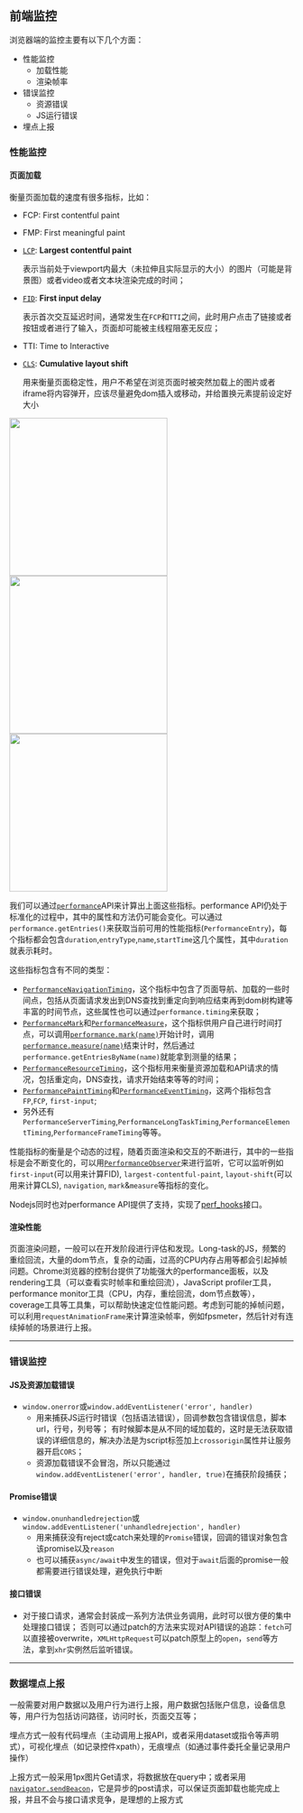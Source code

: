[comment]: <browser> (title: '前端监控', keywords: 'monitor, error', date: '2020-8-11')

## 前端监控

浏览器端的监控主要有以下几个方面：
* 性能监控
  * 加载性能
  * 渲染帧率
* 错误监控
  * 资源错误
  * JS运行错误
* 埋点上报

### 性能监控

#### 页面加载
衡量页面加载的速度有很多指标，比如：
* FCP: First contentful paint
* FMP: First meaningful paint
* [`LCP`](https://web.dev/lcp/): **Largest contentful paint**

    表示当前处于viewport内最大（未拉伸且实际显示的大小）的图片（可能是背景图）或者video或者文本块渲染完成的时间；
* [`FID`](https://web.dev/fid/): **First input delay**

    表示首次交互延迟时间，通常发生在`FCP`和`TTI`之间，此时用户点击了链接或者按钮或者进行了输入，页面却可能被主线程阻塞无反应；
* TTI: Time to Interactive
* [`CLS`](https://web.dev/cls/): **Cumulative layout shift**

    用来衡量页面稳定性，用户不希望在浏览页面时被突然加载上的图片或者iframe将内容弹开，应该尽量避免dom插入或移动，并给置换元素提前设定好大小

<img src="https://webdev.imgix.net/vitals/lcp_ux.svg" width=280px>
<img src="https://webdev.imgix.net/vitals/fid_ux.svg" width=280px>
<img src="https://webdev.imgix.net/vitals/cls_ux.svg" width=280px>

我们可以通过[`performance`](https://developer.mozilla.org/zh-CN/docs/Web/API/Performance)API来计算出上面这些指标。performance API仍处于标准化的过程中，其中的属性和方法仍可能会变化。可以通过`performance.getEntries()`来获取当前可用的性能指标(`PerformanceEntry`)，每个指标都会包含`duration`,`entryType`,`name`,`startTime`这几个属性，其中`duration`就表示耗时。

这些指标包含有不同的类型：
  * [`PerformanceNavigationTiming`](https://developer.mozilla.org/zh-CN/docs/Web/API/Navigation_timing_API)，这个指标中包含了页面导航、加载的一些时间点，包括从页面请求发出到DNS查找到重定向到响应结束再到dom树构建等丰富的时间节点，这些属性也可以通过`performance.timing`来获取；
  * [`PerformanceMark`](https://developer.mozilla.org/zh-CN/docs/Web/API/PerformanceMark)和[`PerformanceMeasure`](https://developer.mozilla.org/zh-CN/docs/Web/API/PerformanceMeasure)，这个指标供用户自己进行时间打点，可以调用[`performance.mark(name)`](https://developer.mozilla.org/zh-CN/docs/Web/API/Performance/mark)开始计时，调用[`performance.measure(name)`](https://developer.mozilla.org/zh-CN/docs/Web/API/Performance/measure)结束计时，然后通过`performance.getEntriesByName(name)`就能拿到测量的结果；
  * [`PerformanceResourceTiming`](https://developer.mozilla.org/zh-CN/docs/Web/API/PerformanceResourceTiming)，这个指标用来衡量资源加载和API请求的情况，包括重定向，DNS查找，请求开始结束等等的时间；
  * [`PerformancePaintTiming`](https://developer.mozilla.org/zh-CN/docs/Web/API/PerformancePaintTiming)和[`PerformanceEventTiming`](https://developer.mozilla.org/zh-CN/docs/Web/API/PerformanceEventTiming)，这两个指标包含`FP`,`FCP`, `first-input`;
  * 另外还有`PerformanceServerTiming`,`PerformanceLongTaskTiming`,`PerformanceElementTiming`,`PerformanceFrameTiming`等等。

性能指标的衡量是个动态的过程，随着页面渲染和交互的不断进行，其中的一些指标是会不断变化的，可以用[`PerformanceObserver`](https://developer.mozilla.org/zh-CN/docs/Web/API/PerformanceObserver)来进行监听，它可以监听例如`first-input`(可以用来计算FID), `largest-contentful-paint`, `layout-shift`(可以用来计算CLS), `navigation`, `mark`&`measure`等指标的变化。

Nodejs同时也对performance API提供了支持，实现了[perf_hooks](https://nodejs.org/api/perf_hooks.html)接口。

#### 渲染性能

页面渲染问题，一般可以在开发阶段进行评估和发现。Long-task的JS，频繁的重绘回流，大量的dom节点，复杂的动画，过高的CPU内存占用等都会引起掉帧问题。Chrome浏览器的控制台提供了功能强大的performance面板，以及rendering工具（可以查看实时帧率和重绘回流），JavaScript profiler工具，performance monitor工具（CPU，内存，重绘回流，dom节点数等），coverage工具等工具集，可以帮助快速定位性能问题。考虑到可能的掉帧问题，可以利用`requestAnimationFrame`来计算渲染帧率，例如fpsmeter，然后针对有连续掉帧的场景进行上报。

------

### 错误监控

#### JS及资源加载错误
* `window.onerror`或`window.addEventListener('error', handler)`
  * 用来捕获JS运行时错误（包括语法错误），回调参数包含错误信息，脚本url，行号，列号等；
    有时候脚本是从不同的域加载的，这时是无法获取错误的详细信息的，解决办法是为script标签加上`crossorigin`属性并让服务器开启`CORS`；
  * 资源加载错误不会冒泡，所以只能通过`window.addEventListener('error', handler, true)`在捕获阶段捕获；

#### Promise错误
* `window.onunhandledrejection`或`window.addEventListener('unhandledrejection', handler)`
  * 用来捕获没有reject或catch来处理的`Promise`错误，回调的错误对象包含该promise以及`reason`
  * 也可以捕获`async/await`中发生的错误，但对于`await`后面的promise一般都需要进行错误处理，避免执行中断

#### 接口错误
* 对于接口请求，通常会封装成一系列方法供业务调用，此时可以很方便的集中处理接口错误；
否则可以通过patch的方法来实现对API错误的追踪：`fetch`可以直接被overwrite，`XMLHttpRequest`可以patch原型上的`open`，`send`等方法，拿到`xhr`实例然后监听错误。

-----

### 数据埋点上报
一般需要对用户数据以及用户行为进行上报，用户数据包括账户信息，设备信息等，用户行为包括访问路径，访问时长，页面交互等；

埋点方式一般有代码埋点（主动调用上报API，或者采用dataset或指令等声明式），可视化埋点（如记录控件xpath），无痕埋点（如通过事件委托全量记录用户操作）

上报方式一般采用1px图片Get请求，将数据放在query中；或者采用 [`navigator.sendBeacon`](https://developer.mozilla.org/zh-CN/docs/Web/API/Navigator/sendBeacon)，它是异步的post请求，可以保证页面卸载也能完成上报，并且不会与接口请求竞争，是理想的上报方式
